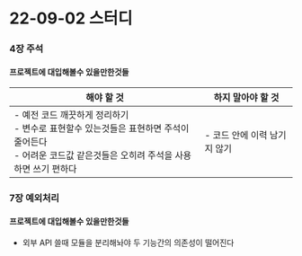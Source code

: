 # 22-09-02 스터디

### 4장 주석

#### 프로젝트에 대입해볼수 있을만한것들

| 해야 할 것                                                   | 하지 말아야 할 것            |
| ------------------------------------------------------------ | ---------------------------- |
| - 예전 코드 깨끗하게 정리하기<br />- 변수로 표현할수 있는것들은 표현하면 주석이 줄어든다<br />- 어려운 코드값 같은것들은 오히려 주석을 사용하면 쓰기 편하다 | - 코드 안에 이력 남기지 않기 |



### 7장 예외처리

#### 프로젝트에 대입해볼수 있을만한것들

- 외부 API 쓸때 모듈을 분리해놔야 두 기능간의 의존성이 떨어진다